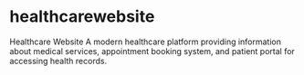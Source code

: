 # healthcarewebsite
Healthcare Website
A modern healthcare platform providing information about medical services, appointment booking system, and patient portal for accessing health records.
